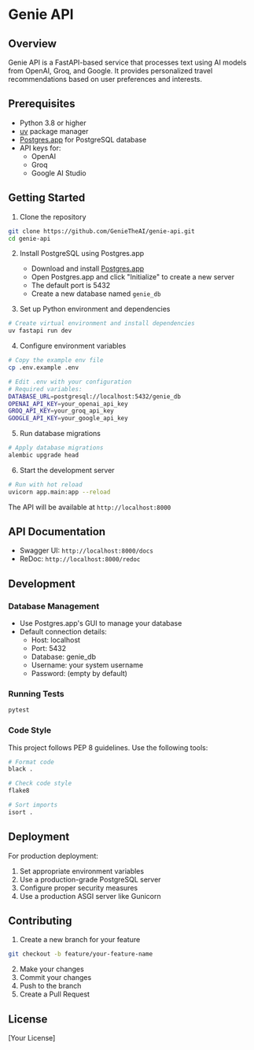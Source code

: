 # Genie API

## Overview
Genie API is a FastAPI-based service that processes text using AI models from OpenAI, Groq, and Google. It provides personalized travel recommendations based on user preferences and interests.

## Prerequisites
- Python 3.8 or higher
- [uv](https://docs.astral.sh/uv/getting-started/installation/) package manager
- [Postgres.app](https://postgresapp.com/) for PostgreSQL database
- API keys for:
  - OpenAI
  - Groq
  - Google AI Studio

## Getting Started

1. Clone the repository
```bash
git clone https://github.com/GenieTheAI/genie-api.git
cd genie-api
```

2. Install PostgreSQL using Postgres.app
   - Download and install [Postgres.app](https://postgresapp.com/)
   - Open Postgres.app and click "Initialize" to create a new server
   - The default port is 5432
   - Create a new database named `genie_db`

3. Set up Python environment and dependencies
```bash
# Create virtual environment and install dependencies
uv fastapi run dev
```

4. Configure environment variables
```bash
# Copy the example env file
cp .env.example .env

# Edit .env with your configuration
# Required variables:
DATABASE_URL=postgresql://localhost:5432/genie_db
OPENAI_API_KEY=your_openai_api_key
GROQ_API_KEY=your_groq_api_key
GOOGLE_API_KEY=your_google_api_key
```

5. Run database migrations
```bash
# Apply database migrations
alembic upgrade head
```

6. Start the development server
```bash
# Run with hot reload
uvicorn app.main:app --reload
```

The API will be available at `http://localhost:8000`

## API Documentation
- Swagger UI: `http://localhost:8000/docs`
- ReDoc: `http://localhost:8000/redoc`

## Development

### Database Management
- Use Postgres.app's GUI to manage your database
- Default connection details:
  - Host: localhost
  - Port: 5432
  - Database: genie_db
  - Username: your system username
  - Password: (empty by default)

### Running Tests
```bash
pytest
```

### Code Style
This project follows PEP 8 guidelines. Use the following tools:
```bash
# Format code
black .

# Check code style
flake8

# Sort imports
isort .
```

## Deployment
For production deployment:
1. Set appropriate environment variables
2. Use a production-grade PostgreSQL server
3. Configure proper security measures
4. Use a production ASGI server like Gunicorn

## Contributing
1. Create a new branch for your feature
```bash
git checkout -b feature/your-feature-name
```
2. Make your changes
3. Commit your changes
4. Push to the branch
5. Create a Pull Request

## License
[Your License]